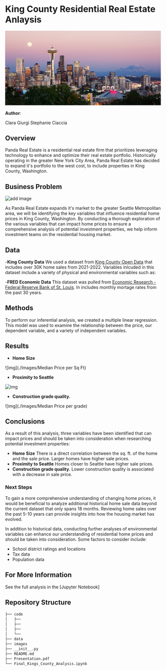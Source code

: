 
# King County Residential Real Estate Anlaysis

![img](./Images/seattle_readme_image.jpeg)

**Author**:

Clara Giurgi
Stephanie Ciaccia

## Overview

Panda Real Estate is a residential real estate firm that prioritizes leveraging technology to enhance and optimize their real estate portfolio. Historically operating in the greater New York City Area, Panda Real Estate has decided to expand it's portfolio to the west cost, to include properties in King County, Washington.

## Business Problem

![add image](./images/addimage)

As Panda Real Estate expands it's market to the greater Seattle Metropolitan area, we will be identifying the key variables that influence residential home prices in King County, Washington. By conducting a thorough exploration of the various variables that can impact home prices to ensure a comprehensive analysis of potential investment properties, we help inform investment teams on the residential housing market.

## Data

-**King County Data** We used a dataset from [King County Open Data](https://gis-kingcounty.opendata.arcgis.com/) that includes over 30K home sales from 2021-2022. Variables inlcuded in this dataset include a variety of physical and environmental variables such as:

-**FRED Economic Data** This dataset was pulled from [Economic Research - Federal Reserve Bank of St. Louis](https://fred.stlouisfed.org/series/MORTGAGE30US). In includes monthly mortage rates from the past 30 years.

## Methods

To perform our inferential analysis, we created a multiple linear regression. This model was used to examine the relationship between the price, our dependent variable, and a variety of independent variables.

## Results

- **Home Size**

![img](./Images/Median Price per Sq Ft)

- **Proximity to Seattle**

![img](./Images/zip_code)

- **Construction grade quality.**

![img](./Images/Median Price per grade)


## Conclusions

As a result of this analysis, three variables have been identified that can impact prices and should be taken into consideration when researching potential investment properties:

- **Home Size** There is a direct correlation between the sq. ft. of the home and the sale price. Larger homes have higher sale prices.
- **Proximity to Seattle** Homes closer to Seattle have higher sale prices.
- **Construction grade quality.** Lower construction quality is associated with a decrease in sale price.

### Next Steps
To gain a more comprehensive understanding of changing home prices, it would be beneficial to analyze additional historical home sale data beyond the current dataset that only spans 18 months. Reviewing home sales over the past 5-10 years can provide insights into how the housing market has evolved.

In addition to historical data, conducting further analyses of environmental variables can enhance our understanding of residential home prices and should be taken into consideration. Some factors to consider include:

- School district ratings and locations
- Tax data
- Population data

## For More Information

See the full analysis in the [Jupyter Notebook]

## Repository Structure

```
├── code
│   ├── 
│   ├── 
│   ├── 
│   └── 
├── data
├── images
├── __init__.py
├── README.md
├── Presentation.pdf
└── Final_Kings_County_Analysis.ipynb